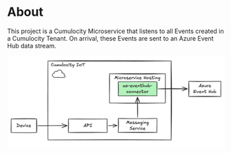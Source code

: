 # About

This project is a Cumulocity Microservice that listens to all Events created in a Cumulocity Tenant. On arrival, these Events are sent to an Azure Event Hub data stream. 

<img src="docs/imgs/about.png" width="700">